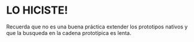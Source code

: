 # LO HICISTE!

Recuerda que no es una buena práctica extender los prototipos nativos y que la busqueda en la cadena prototípica es lenta.
